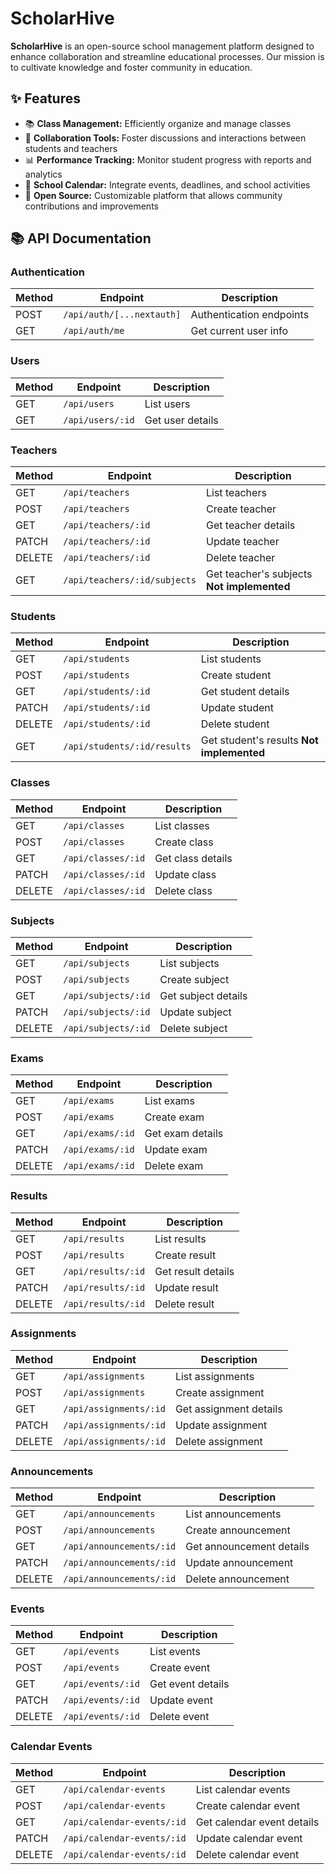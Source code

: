 # ScholarHive

**ScholarHive** is an open-source school management platform designed to enhance collaboration and streamline educational processes. Our mission is to cultivate knowledge and foster community in education.

## ✨ Features

- 📚 **Class Management:** Efficiently organize and manage classes
- 👥 **Collaboration Tools:** Foster discussions and interactions between students and teachers
- 📊 **Performance Tracking:** Monitor student progress with reports and analytics
- 📅 **School Calendar:** Integrate events, deadlines, and school activities
- 🌟 **Open Source:** Customizable platform that allows community contributions and improvements

## 📚 API Documentation

### Authentication

| Method | Endpoint | Description |
|--------|----------|-------------|
| POST | `/api/auth/[...nextauth]` | Authentication endpoints |
| GET | `/api/auth/me` | Get current user info |

### Users

| Method | Endpoint | Description |
|--------|----------|-------------|
| GET | `/api/users` | List users |
| GET | `/api/users/:id` | Get user details |

### Teachers

| Method | Endpoint | Description |
|--------|----------|-------------|
| GET | `/api/teachers` | List teachers |
| POST | `/api/teachers` | Create teacher |
| GET | `/api/teachers/:id` | Get teacher details |
| PATCH | `/api/teachers/:id` | Update teacher |
| DELETE | `/api/teachers/:id` | Delete teacher |
| GET | `/api/teachers/:id/subjects` | Get teacher's subjects **Not implemented** |

### Students

| Method | Endpoint | Description |
|--------|----------|-------------|
| GET | `/api/students` | List students |
| POST | `/api/students` | Create student |
| GET | `/api/students/:id` | Get student details |
| PATCH | `/api/students/:id` | Update student |
| DELETE | `/api/students/:id` | Delete student |
| GET | `/api/students/:id/results` | Get student's results **Not implemented**|

### Classes

| Method | Endpoint | Description |
|--------|----------|-------------|
| GET | `/api/classes` | List classes |
| POST | `/api/classes` | Create class |
| GET | `/api/classes/:id` | Get class details |
| PATCH | `/api/classes/:id` | Update class |
| DELETE | `/api/classes/:id` | Delete class |

### Subjects

| Method | Endpoint | Description |
|--------|----------|-------------|
| GET | `/api/subjects` | List subjects |
| POST | `/api/subjects` | Create subject |
| GET | `/api/subjects/:id` | Get subject details |
| PATCH | `/api/subjects/:id` | Update subject |
| DELETE | `/api/subjects/:id` | Delete subject |

### Exams

| Method | Endpoint | Description |
|--------|----------|-------------|
| GET | `/api/exams` | List exams |
| POST | `/api/exams` | Create exam |
| GET | `/api/exams/:id` | Get exam details |
| PATCH | `/api/exams/:id` | Update exam |
| DELETE | `/api/exams/:id` | Delete exam |

### Results

| Method | Endpoint | Description |
|--------|----------|-------------|
| GET | `/api/results` | List results |
| POST | `/api/results` | Create result |
| GET | `/api/results/:id` | Get result details |
| PATCH | `/api/results/:id` | Update result |
| DELETE | `/api/results/:id` | Delete result |

### Assignments

| Method | Endpoint | Description |
|--------|----------|-------------|
| GET | `/api/assignments` | List assignments |
| POST | `/api/assignments` | Create assignment |
| GET | `/api/assignments/:id` | Get assignment details |
| PATCH | `/api/assignments/:id` | Update assignment |
| DELETE | `/api/assignments/:id` | Delete assignment |

### Announcements

| Method | Endpoint | Description |
|--------|----------|-------------|
| GET | `/api/announcements` | List announcements |
| POST | `/api/announcements` | Create announcement |
| GET | `/api/announcements/:id` | Get announcement details |
| PATCH | `/api/announcements/:id` | Update announcement |
| DELETE | `/api/announcements/:id` | Delete announcement |

### Events

| Method | Endpoint | Description |
|--------|----------|-------------|
| GET | `/api/events` | List events |
| POST | `/api/events` | Create event |
| GET | `/api/events/:id` | Get event details |
| PATCH | `/api/events/:id` | Update event |
| DELETE | `/api/events/:id` | Delete event |

### Calendar Events

| Method | Endpoint | Description |
|--------|----------|-------------|
| GET | `/api/calendar-events` | List calendar events |
| POST | `/api/calendar-events` | Create calendar event |
| GET | `/api/calendar-events/:id` | Get calendar event details |
| PATCH | `/api/calendar-events/:id` | Update calendar event |
| DELETE | `/api/calendar-events/:id` | Delete calendar event |
